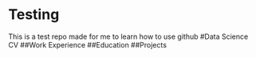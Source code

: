 # Testing
This is a test repo made for me to learn how to use github
#Data Science CV
##Work Experience
##Education
##Projects
